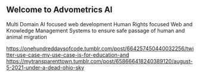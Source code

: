 ## Welcome to Advometrics AI


Multi Domain AI focused web development Human Rights focused Web and Knowledge Management Systems to ensure safe passage of human and animal migration

<div class="tumblr-post" data-href="https://embed.tumblr.com/embed/post/_rgEtASwZ__XWft12HGajQ/664257450440032256" data-did="60e3db24b3eb61eb1eaebc9cf9ee210217b9e55e"><a href="https://onehundreddaysofcode.tumblr.com/post/664257450440032256/twitter-use-case-my-use-case-is-for-education-and">https://onehundreddaysofcode.tumblr.com/post/664257450440032256/twitter-use-case-my-use-case-is-for-education-and</a></div>  <script async src="https://assets.tumblr.com/post.js"></script>


 <div class="tumblr-post" data-href="https://embed.tumblr.com/embed/post/5ZXI2tHQh9Oj1bMDekn-jQ/658666418240389120" data-did="a85339abdade6faa834c0a59d6b1c619946f40c7"><a href="https://mytransparenttown.tumblr.com/post/658666418240389120/august-5-2021-under-a-dead-ohio-sky">https://mytransparenttown.tumblr.com/post/658666418240389120/august-5-2021-under-a-dead-ohio-sky</a></div>  <script async src="https://assets.tumblr.com/post.js"></script>
 
 



